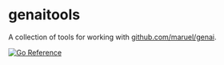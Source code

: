 # genaitools

A collection of tools for working with [github.com/maruel/genai](https://github.com/maruel/genai).

[![Go Reference](https://pkg.go.dev/badge/github.com/maruel/genaitools/.svg)](https://pkg.go.dev/github.com/maruel/genaitools/)
